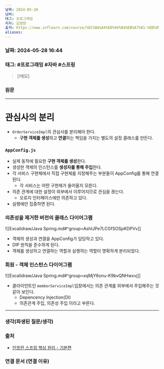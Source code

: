 ```yaml
---
날짜: 2024-05-28
넘버: 
태그: 프로그래밍
저자: 김영한
출처: https://www.inflearn.com/course/%EC%8A%A4%ED%94%84%EB%A7%81-%ED%95%B5%EC%8B%AC-%EC%9B%90%EB%A6%AC-%EA%B8%B0%EB%B3%B8%ED%8E%B8/dashboard
aliases:
---
```

### 날짜:  2024-05-28 16:44

### 태그: #프로그래밍 #자바 #스프링

>[!메모]
>

### 원문
---
# 관심사의 분리
- `OrderServiceImpl`의 관심사를 분리해야 한다.
	- **구현 객체를 생성**하고 **연결**하는 책임을 가지는 별도의 설정 클래스를 만든다.
### `AppConfig.js`
- 실제 동작에 필요한 **구현 객체를 생성**한다.
- 생성한 객체의 인스턴스를 **생성자를 통해 주입**한다.
- 각 서비스 구현체에서 직접 구현체를 지정해주는 부분들이 AppConfig를 통해 연결된다.
	- 각 서비스는 어떤 구현체가 들어올지 모른다.
- 의존 관계에 대한 설정이 외부에서 이루어지므로 관심을 끊는다.
	- 오로지 인터페이스에만 의존하고 있다.
- 실행에만 집중하면 된다.
### 의존성을 제거한 버전의 클래스 다이어그램
![[Excalidraw/Java Spring.md#^group=AshIJPe7LCGfSOSpKDPVv]]
- 객체의 생성과 연결을 AppConfig가 담당하고 있다.
- DIP 원칙을 준수하게 된다.
- 객체를 생성하고 연결하는 역할과 실행하는 역할이 명확하게 분리되었다.
### 회원 - 객체 인스턴스 다이어그램
![[Excalidraw/Java Spring.md#^group=xqMjY6onu-K9bvQNHwxvj]]
- 클라이언트인 `memberServiceImpl`입장에서는 의존 관계를 외부에서 주입해주는 것 같아 보인다.
	- Depencency Injection(DI)
	- 의존관계 주입, 의존성 주입 이라고 부른다.


---
### 생각(파생된 질문/생각)

### 출처
- [인프런 스프링 핵심 원리 - 기본편](https://www.inflearn.com/course/%EC%8A%A4%ED%94%84%EB%A7%81-%ED%95%B5%EC%8B%AC-%EC%9B%90%EB%A6%AC-%EA%B8%B0%EB%B3%B8%ED%8E%B8/dashboard)

### 연결 문서 (연결 이유)
